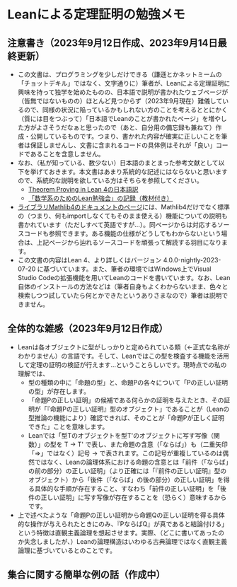 # Leanによる定理証明の勉強メモ

## 注意書き（2023年9月12日作成、2023年9月14日最終更新）
- この文書は、プログラミングを少しだけできる（謙遜とかネットミームの「チョットデキル」ではなく、文字通りに）筆者が、Leanによる定理証明に興味を持って独学を始めたものの、日本語で説明が書かれたウェブページが（皆無ではないものの）ほとんど見つからず（2023年9月現在）難儀しているので、同様の状況に陥っているかもしれない方のことを考えるととにかく（質には目をつぶって）「日本語でLeanのことが書かれたページ」を増やした方がよさそうだなぁと思ったので（あと、自分用の備忘録も兼ねて）作成・公開しているものです。つまり、書かれた内容が確実に正しいことを筆者は保証しませんし、文書に含まれるコードの具体例はそれが「良い」コードであることを含意しません。
- なお、（私が知っている、数少ない）日本語のまとまった参考文献として以下を挙げておきます。本文書はあまり系統的な記述にはならないと思いますので、系統的な説明を欲している方はそちらを参照してください。
  - [Theorem Proving in Lean 4の日本語訳](https://aconite-ac.github.io/theorem_proving_in_lean4_ja/title_page.html)
  - [「数学系のためのLean勉強会」の記録（教材付き）](https://haruhisa-enomoto.github.io/lean-math-workshop/)
- [ライブラリMathlib4のドキュメントのページ](https://leanprover-community.github.io/mathlib4_docs/)には、Mathlib4だけでなく標準の（つまり、何もimportしなくてもそのまま使える）機能についての説明も書かれています（ただしすべて英語ですが…）。同ページからは対応するソースコードも参照できます。ある機能の仕様がどうしてもわからないという場合は、上記ページから辿れるソースコードを頑張って解読する羽目になります。
- この文書の内容はLean 4、より詳しくはバージョン 4.0.0-nightly-2023-07-20 に基づいています。また、筆者の環境ではWindows上でVisual Studio Codeの拡張機能を用いてLeanのコードを書いています。なお、Lean自体のインストールの方法などは（筆者自身もよくわからないまま、色々と検索しつつ試していたら何とかできたというありさまなので）筆者は説明できません。

## 全体的な雑感（2023年9月12日作成）
- Leanは各オブジェクトに型がしっかりと定められている類（←正式な名称がわかりません）の言語です。そして、Leanではこの型を検査する機能を活用して定理の証明の検証が行えます…ということらしいです。現時点での私の理解では、
  - 型の種類の中に「命題の型」と、命題Pの各々について「Pの正しい証明の型」が存在します。
  - 「命題Pの正しい証明」の候補である何らかの証明を与えたとき、その証明が「『命題Pの正しい証明』型のオブジェクト」であることが（Leanの型推論の機能により）確認できれば、そのことが「命題Pが正しく証明できた」ことを意味します。
  - Leanでは「型Tのオブジェクトを型T'のオブジェクトに写す写像（関数）」の型を T → T' で表し、また命題の含意（「ならば」）も（二重矢印「⇒」ではなく）記号 → で表されます。この記号が重複しているのは偶然ではなく、Leanの論理体系における命題の含意とは「前件（「ならば」の前の部分）の正しい証明」（より正確には「『前件の正しい証明』型のオブジェクト）から「後件（「ならば」の後の部分）の正しい証明」を得る具体的な手順が存在すること、すなわち「前件の正しい証明」を「後件の正しい証明」に写す写像が存在することを（恐らく）意味するからです。
- 上で述べたような「命題Pの正しい証明から命題Qの正しい証明を得る具体的な操作が与えられたときにのみ、『PならばQ』が真であると結論付ける」という特徴は直観主義論理を想起させます。実際、（どこに書いてあったのか失念しましたが、）Leanの論理構造はいわゆる古典論理ではなく直観主義論理に基づいているとのことです。

## 集合に関する簡単な例の話（作成中）

